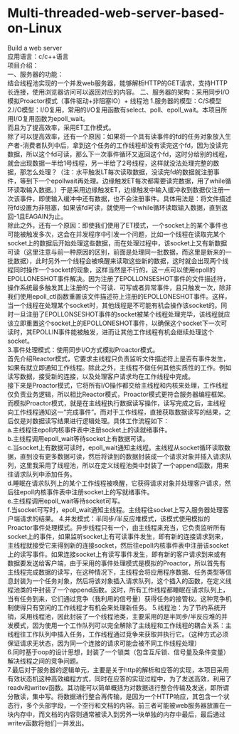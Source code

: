 # Multi-threaded-web-server-based-on-Linux  
Build a web server  
应用语言：c/c++语言  
项目介绍：  
一、服务器的功能：  
结合线程池实现的一个并发web服务器，能够解析HTTP的GET请求，支持HTTP长连接，使用浏览器访问可以返回对应的内容。
二、服务器的架构：采用同步I/O模拟Proactor模式（事件驱动+非阻塞IO）+ 线程池
1.服务器的模型：C/S模型  
2.I/O模型：I/O复用，常用的I/O复用函数有select、poll、epoll_wait。本项目所用I/O复用函数为epoll_wait。  
而且为了提高效率，采用ET工作模式。  
除了可以提高效率，还有一个原因：如果将一个具有读事件的fd的任务对象放入生产者-消费者队列中后，拿到这个任务的工作线程却没有读完这个fd，因为没读完数据，所以这个fd可读，那么下一次事件循环又返回这个fd，这时分给别的线程，就会出现数据一半给1号线程，另一半给了2号线程，这样就没法处理完整的数据，那怎么处理？（注：水平触发LT每次读取数据，没读完fd的数据就注册事件，等到下一个epollwait再处理。边缘触发ET每次都需要读完数据，用了while循环读取输入数据。）于是采用边缘触发ET，边缘触发中输入缓冲收到数据仅注册一次该事件，即使输入缓冲中还有数据，也不会注册事件。具体用法是：将文件描述符fd设置为非阻塞，如果该fd可读，就使用一个while循环读取输入数据，直到返回-1且EAGAIN为止。        
除此之外，还有一个原因：即使我们使用了ET模式，一个socket上的某个事件也可能被触发多次，这会在并发程序中引发一个问题，比如一个线程在读取完某个socket上的数据后开始处理这些数据，而在处理过程中，该socket上又有新数据可读（这里注意与前一种原因的区别，前面是处理同一批数据，而这里是新来的一批数据），此时另外一个线程会被唤醒来读取这些新的数据，这时就会出现两个线程同时操作一个socket的现象，这样当然是不行的，这一点可以使用epoll的EPOLLONESHOT事件解决。因为注册了EPOLLONSESHOT事件的文件描述符，操作系统最多触发其上注册的一个可读、可写或者异常事件，且只触发一次，除非我们使用epoll_ctl函数重置该文件描述符上注册的EPOLLONESHOT事件。这样，当一个线程在处理某个socket时，其他线程是不可能有机会操作该socket的。同时一旦注册了EPOLLONSESHOT事件的socket被某个线程处理完毕，该线程就应该立即重置这个socket上的EPOLLONESHOT事件，以确保这个socket下一次可读时，其EPOLLIN事件能被触发，进而让其他工作线程有机会继续处理这个socket。  
3.事件处理模式：使用同步I/O方式模拟Proactor模式。  
  首先介绍Reactor模式，它要求主线程只负责监听文件描述符上是否有事件发生，如果有就立即通知工作线程。除此之外，主线程不做任何其他实质性的工作。例如读写数据，接受新的连接，以及处理客户请求均在工作线程中完成。  
  接下来是Proactor模式，它将所有I/O操作都交给主线程和内核来处理，工作线程仅负责业务逻辑，所以相比Reactor模式，Proactor模式更符合服务器编程框架。  
  而模拟Proactor模式，就是在主线程执行数据读写操作，读写完成之后，主线程向工作线程通知这一“完成事件”。而对于工作线程，直接获取数据读写的结果，之后仅是对数据读写结果进行逻辑处理。具体工作流程如下：  
  a.主线程往epoll内核事件表中注册socket上的读就绪事件。  
  b.主线程调用epoll_wait等待socket上有数据可读。  
  c.当socket上有数据可读时，epoll_wait通知主线程。主线程从socket循环读取数据，直到没有更多数据可读，然后将读到的数据封装成一个请求对象并插入请求队列，这里我采用了线程池，所以在定义线程池类中封装了一个append函数，用来往请求队列中添加任务。  
  d.睡眠在请求队列上的某个工作线程被唤醒，它获得请求对象并处理客户请求，然后往epoll内核事件表中注册socket上的写就绪事件。  
  e.主线程调用epoll_wait等待socket可写。  
  f.当socket可写时，epoll_wait通知主线程。主线程往socket上写入服务器处理客户端请求的结果。
4.并发模式：半同步/半反应堆模式，该模式使用模拟的Proactor事件处理模式。异步线程只有一个，由主线程来充当，它负责监听所有socket上的事件，如果监听socket上有可读事件发生，即有新的连接请求到来，主线程就接受它来得到新的连接socket，然后往epoll内核事件表中注册该socket上的读写事件。如果连接socket上有读写事件发生，即有新的客户请求到来或有数据要发送给客户端，由于采用的事件处理模式是模拟的Proactor，所以首先有主线程完成数据的读写，在这种情况下，主线程会将应用程序数据、任务类型等信息封装为一个任务对象，然后将该对象插入请求队列，这个插入的函数，在定义线程池类的中封装了一个append函数。这时，所有工作线程都睡眠在请求队列上，当有任务到来，它们通过竞争（我利用的信号量）获得任务的接管权。这种竞争机制使得只有空闲的工作线程才有机会来处理新任务。
5.线程池：为了节约系统开销，采用线程池，因此封装了一个线程池类，主要采用的是半同步/半反应堆的并发模式，因为使用一个工作队列可以完全解除了主线程和工作线程的耦合关系：主线程往工作队列中插入任务，工作线程通过竞争来获取并执行它。（这种方式必须保证请求无状态，因为同一个连接的请求可能会被不同工作线程处理）  
6.同时基于oop的设计思想，封装了一个锁类（包含互斥锁、信号量及条件变量）解决线程之间的竞争问题。  
7.最后对于服务器的逻辑单元，主要是关于http的解析和应答的实现，本项目采用有效状态机这种高效编程方式，同时在应答的实现过程中，为了发送高效，利用了readv和writev函数。其功能可以简单概括为对数据进行整合传输及发送，即所谓分散读，集中写。将数据进行整合再传输，是因为一个HTTP响应，其包含一个状态行，多个头部字段，一个空行和文档的内容。前三者可能被web服务器放置在一块内存中，而文档的内容则通常被读入到另外一块单独的内存中最后，最后通过writev函数将他们一并发出。  
